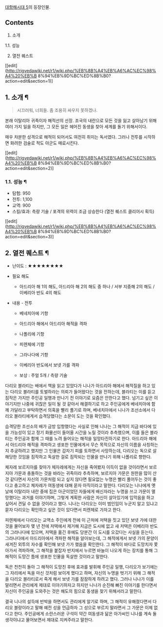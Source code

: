 [대항해시대 5](%EB%8C%80%ED%95%AD%ED%95%B4%EC%8B%9C%EB%8C%80%205.md)의 등장인물.

## Contents

    

1. 소개 
    

1.1. 성능

2. 열전 퀘스트 

[[edit](http://rigvedawiki.net/r1/wiki.php/%EB%8B%A4%EB%A6%AC%EC%98%A4%20%EB%B
8%94%EB%9D%BC%ED%8B%B0?action=edit&section=1)]

## 1. 소개 ¶

> 시끄러워, 너희들. 좀 조용히 싸우지 못하겠나.

  
본래 이탈리아 귀족이자 해적선의 선장. 조국의 내란으로 모든 것을 잃고 살아남기 위해 여러 가지 일을 하지만, 그 모든 일은 헤어진 동생을
찾아 세계를 돌기 위해서이다.

  

매우 차분한 성격으로 해적이 되어서도 여전히 취미는 독서였다. 그러나 전투를 시작하면 화려한 검술로 적도 아군도 매료시킨다.

  

[[edit](http://rigvedawiki.net/r1/wiki.php/%EB%8B%A4%EB%A6%AC%EC%98%A4%20%EB%B
8%94%EB%9D%BC%ED%8B%B0?action=edit&section=2)]

### 1.1. 성능 ¶

  * 탐험: 950
  * 전투: 1,100
  * 교역: 900
  * 스킬/효과: 측량 기술 / 포격의 위력이 조금 상승한다 (열전 퀘스트 클리어시 획득)  

[[edit](http://rigvedawiki.net/r1/wiki.php/%EB%8B%A4%EB%A6%AC%EC%98%A4%20%EB%B
8%94%EB%9D%BC%ED%8B%B0?action=edit&section=3)]

## 2. 열전 퀘스트 ¶

  * 난이도 : ★★★★★★★★  

  * 필요 해도  

    * 아드리아 해 1의 해도, 아드리아 해 2의 해도 중 하나 / 서부 지중해 2의 해도 / 이베리아 반도 4의 해도  

  * 내용 - 전투  

    * 베네치아에 기항
    * 아드리아 해에서 아드리아 해적을 격파
    * 나폴리에 기항
    * 피렌체에 기항
    * 그라나다에 기항
    * 이베리아 반도에서 보넷 가를 격파  

    * 보상 : 주얼 5개 / 측량 기술  

다리오 블라티는 배에서 책을 읽고 있었다가 니나가 아드리아 해에서 해적질을 하고 있는 다리오 블라티를 토벌하라는 의뢰가 들어왔다는 것을
전하는데, 블라티는 이를 듣고 짐작은 가지만 주인공 일행과 만나기 전 이야기로 요즘은 안한다고 했다. 넘기고 싶은 이야기지만 나중에 귀찮은
일이 될 것 같아서 해결하기로 하고 주인공에게 베네치아에 함께 가달라고 부탁하면서 의혹을 빨리 풀기로 하며, 베네치아에서 니나가 조선소에서
다리오 블라티에게서 습격당했다는 소문이 도는 것을 확인했다.

  

습격당한 조선소의 배가 금방 입항했다는 사실로 인해 니나는 그 해적이 지금 바다에 있을 가능성이 있고 정기 화물선이 들어올 시간을 노릴
것이라 추측했으며, 이를 들은 블라티는 주인공과 함께 그 때를 노려 들어오는 해적을 일망타진하기로 한다. 아드리아 해에서 아드리아 해적을
격파하고 생포한 인물에게서 무슨 목적으로 자신의 이름을 사칭하는지 추궁하려고 했지만 그 인물은 갑자기 피를 토하면서 사망하는데, 다리오는
독으로 살해당한 것임을 짐작하고 독살한 걸로 짐작되는 인물을 만나기 위해 나폴리로 향한다.

  

체자레 보르지아를 찾아가 체자레에게는 자신을 죽여봤자 이득이 없을 것이라면서 보르지아 가문과 충돌하는 것을 바라는 귀족이라 추측하며,
보르지아 가문은 원한을 많이 산 것 같다면서 자신의 가문처럼 되고 싶지 않다면 필요없는 누명은 빨리 풀어두는 것이 좋다고 충고하고 체자레가
여동생에 대해 묻자 아직이라고 말한다. 다리오는 니나에게 옛날에 이탈리아 내란 중에 집은 아군이었던 자들에게 배신자라는 누명을 쓰고 가문이
멸망했다는 과거를 이야기하며, 그렇게 계획한 사람은 자신이 살아있기에 입막음을 하고 싶어서 견딜 수 없을 것이라고 했다. 니나는 다리오는
이미 범인임이 누군지 알고 있냐고 묻자 다리오는 확인하고 싶은 것이 있다면서 피렌체로 가자고 한다.

  

피렌체에서 다리오는 교역소 주인에게 전에 이 근처에 저택을 짓고 있던 보넷 가에 대한 것을 물어보자 몇 년 전에 저택에서 제거해 지금은
도시에 없고 새 저택은 이베리아 반도의 그라나다에 있으며, 저택을 옮긴 후에도 당분간 이 도시를 오갔다는 사실을 듣는다. 그라나다에서
아드리아에서 격파한 해적을 알아보는데, 그 해적에게서 보넷 가의 문양이 새겨진 외투의 자수를 확인해 보넷 가가 했음을 확인한다. 그 해적이
바다로 도망치자 쫓아가서 격파하며, 그 해적을 붙잡자 반지에서 누르면 바늘이 나오게 하는 장치를 통해 그 해적이 도망간 틈에 생포한 인물을
독살한 것이라고 말한다.

  

독은 천천히 돌아 그 해적이 도망친 후에 효과를 발휘해 주인공 일행, 다리오가 보기에는 그 자리에서 독을 마신 것처럼 보이게 했다고 하며,
자신의 누명을 벗기기 위해 그 해적을 다리오 블라티로서 죽게 해서 보넷 가를 잠잠하게 하려고 했다. 그러나 니나가 이를 말리면서 관리에게
제대로 이야기하자고 하지만 니나가 순진해 빠진 이야기를 한다면서 자신이 주인공을 도와주는 것은 해도의 힘으로 동생을 찾기 위해서라고 말한다.

  

결국 니나의 설득에 반박을 하면서도 관리에게 알기로 하며, 그 해적이 유해졌다면서 다리오 블랑이라고 말해 예전 성을 언급하자 그 성으로
부르지 말라면서 그 가문은 이제 없다고 한다. 주인공에게 소란스러운 구석이 약간 여동생과 닮은 아가씨인 니나를 계속 둘 생각이냐고 물어보면서
제대로 지켜주라고 말한다.


